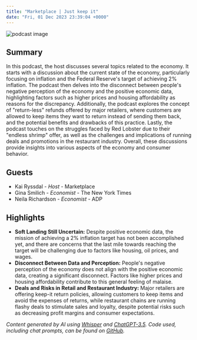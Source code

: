 ```yaml
---
title: "Marketplace | Just keep it"
date: "Fri, 01 Dec 2023 23:39:04 +0000"
---
```


![podcast image](https://www.marketplace.org/wp-content/uploads/2019/05/MP_show-1.png)

## Summary

In this podcast, the host discusses several topics related to the economy. It starts with a discussion about the current state of the economy, particularly focusing on inflation and the Federal Reserve's target of achieving 2% inflation. The podcast then delves into the disconnect between people's negative perception of the economy and the positive economic data, highlighting factors such as higher prices and housing affordability as reasons for the discrepancy. Additionally, the podcast explores the concept of "return-less" refunds offered by major retailers, where customers are allowed to keep items they want to return instead of sending them back, and the potential benefits and drawbacks of this practice. Lastly, the podcast touches on the struggles faced by Red Lobster due to their "endless shrimp" offer, as well as the challenges and implications of running deals and promotions in the restaurant industry. Overall, these discussions provide insights into various aspects of the economy and consumer behavior.

## Guests

- Kai Ryssdal - _Host_ - Marketplace
- Gina Smilich - _Economist_ - The New York Times
- Neila Richardson - _Economist_ - ADP

## Highlights

- **Soft Landing Still Uncertain:** Despite positive economic data, the mission of achieving a 2% inflation target has not been accomplished yet, and there are concerns that the last mile towards reaching the target will be challenging due to factors like housing, oil prices, and wages.
- **Disconnect Between Data and Perception:** People's negative perception of the economy does not align with the positive economic data, creating a significant disconnect. Factors like higher prices and housing affordability contribute to this general feeling of malaise.
- **Deals and Risks in Retail and Restaurant Industry:** Major retailers are offering keep-it return policies, allowing customers to keep items and avoid the expenses of returns, while restaurant chains are running flashy deals to stimulate sales and loyalty, despite potential risks such as decreasing profit margins and consumer expectations.


_Content generated by AI using [Whisper](https://openai.com/research/whisper) and [ChatGPT-3.5](https://openai.com/blog/chatgpt). Code used, including chat prompts, can be found on [GitHub](https://github.com/dustinbrownman/podcast-parser/blob/main/app/functions.py)._
